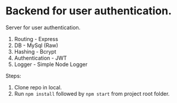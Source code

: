 # Backend for user authentication.

Server for user authentication.

1. Routing - Express
2. DB - MySql (Raw)
3. Hashing - Bcrypt
4. Authentication - JWT
5. Logger - Simple Node Logger

Steps:

1. Clone repo in local.
2. Run `npm install` followed by `npm start` from project root folder.
